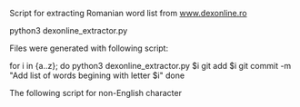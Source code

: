 Script for extracting Romanian word list from www.dexonline.ro

python3 dexonline_extractor.py <letter>

Files were generated with following script:

for i in {a..z};
do
python3 dexonline_extractor.py $i
git add $i
git commit -m "Add list of words begining with letter $i"
done

The following script for non-English character
